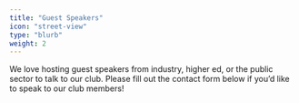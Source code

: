 ```yaml
---
title: "Guest Speakers"
icon: "street-view"
type: "blurb"
weight: 2
---
```


We love hosting guest speakers from industry, higher ed, or the public sector to talk to our club. Please fill out the contact form below if you’d like to speak to our club members!
